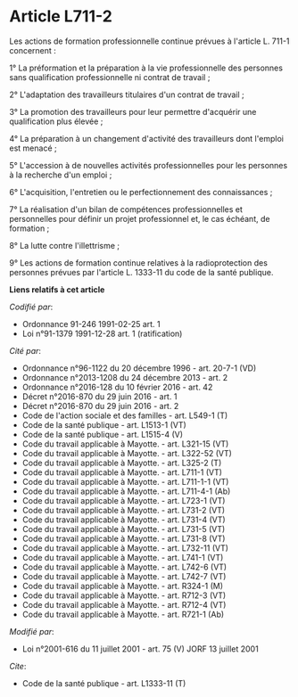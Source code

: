 # Article L711-2

Les actions de formation professionnelle continue prévues à l'article L. 711-1 concernent :

1° La préformation et la préparation à la vie professionnelle des personnes sans qualification professionnelle ni contrat de
travail ;

2° L'adaptation des travailleurs titulaires d'un contrat de travail ;

3° La promotion des travailleurs pour leur permettre d'acquérir une qualification plus élevée ;

4° La préparation à un changement d'activité des travailleurs dont l'emploi est menacé ;

5° L'accession à de nouvelles activités professionnelles pour les personnes à la recherche d'un emploi ;

6° L'acquisition, l'entretien ou le perfectionnement des connaissances ;

7° La réalisation d'un bilan de compétences professionnelles et personnelles pour définir un projet professionnel et, le cas
échéant, de formation ;

8° La lutte contre l'illettrisme ;

9° Les actions de formation continue relatives à la radioprotection des personnes prévues par l'article L. 1333-11 du code de
la santé publique.

**Liens relatifs à cet article**

_Codifié par_:

  - Ordonnance 91-246 1991-02-25 art. 1
  - Loi n°91-1379 1991-12-28 art. 1 (ratification)

_Cité par_:

  - Ordonnance n°96-1122 du 20 décembre 1996 - art. 20-7-1 (VD)
  - Ordonnance n°2013-1208 du 24 décembre 2013 - art. 2
  - Ordonnance n°2016-128 du 10 février 2016 - art. 42
  - Décret n°2016-870 du 29 juin 2016 - art. 1
  - Décret n°2016-870 du 29 juin 2016 - art. 2
  - Code de l'action sociale et des familles - art. L549-1 (T)
  - Code de la santé publique - art. L1513-1 (VT)
  - Code de la santé publique - art. L1515-4 (V)
  - Code du travail applicable à Mayotte. - art. L321-15 (VT)
  - Code du travail applicable à Mayotte. - art. L322-52 (VT)
  - Code du travail applicable à Mayotte. - art. L325-2 (T)
  - Code du travail applicable à Mayotte. - art. L711-1 (VT)
  - Code du travail applicable à Mayotte. - art. L711-1-1 (VT)
  - Code du travail applicable à Mayotte. - art. L711-4-1 (Ab)
  - Code du travail applicable à Mayotte. - art. L723-1 (VT)
  - Code du travail applicable à Mayotte. - art. L731-2 (VT)
  - Code du travail applicable à Mayotte. - art. L731-4 (VT)
  - Code du travail applicable à Mayotte. - art. L731-5 (VT)
  - Code du travail applicable à Mayotte. - art. L731-8 (VT)
  - Code du travail applicable à Mayotte. - art. L732-11 (VT)
  - Code du travail applicable à Mayotte. - art. L741-1 (VT)
  - Code du travail applicable à Mayotte. - art. L742-6 (VT)
  - Code du travail applicable à Mayotte. - art. L742-7 (VT)
  - Code du travail applicable à Mayotte. - art. R324-1 (M)
  - Code du travail applicable à Mayotte. - art. R712-3 (VT)
  - Code du travail applicable à Mayotte. - art. R712-4 (VT)
  - Code du travail applicable à Mayotte. - art. R721-1 (Ab)

_Modifié par_:

  - Loi n°2001-616 du 11 juillet 2001 - art. 75 (V) JORF 13 juillet 2001

_Cite_:

  - Code de la santé publique - art. L1333-11 (T)
